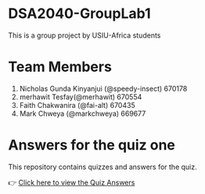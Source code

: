 # DSA2040-GroupLab1
This is a group project by USIU-Africa students 
# Team Members
1. Nicholas Gunda Kinyanjui (@speedy-insect) 670178
2. merhawit Tesfay(@merhawit) 670554
3. Faith Chakwanira (@fai-alt) 670435
4. Mark Chweya (@markchweya) 669677

# Answers for the quiz one 

This repository contains quizzes and answers for the quiz.

👉 [Click here to view the Quiz Answers](Quiz_Answers.md)
